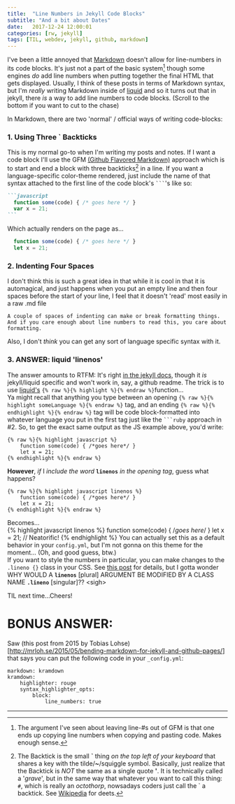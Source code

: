 ```yaml
---
title:  "Line Numbers in Jekyll Code Blocks"
subtitle: "And a bit about Dates"
date:   2017-12-24 12:00:01
categories: [rw, jekyll]
tags: [TIL, webdev, jekyll, github, markdown]
---
```

I've been a little annoyed that [Markdown][markdown] doesn't allow for line-numbers in its code blocks. It's just not a part of the basic system[^1] though some engines _do_ add line numbers when putting together the final HTML that gets displayed. Usually, I think of these posts in terms of Markdown syntax, but I'm _really_ writing Markdown inside of [liquid][liquid] and so it turns out that in jekyll, there _is_ a way to add line numbers to code blocks. (Scroll to the bottom if you want to cut to the chase)

In Markdown, there are two 'normal' / official ways of writing code-blocks:

### 1. Using Three **\`** Backticks 
This is my normal go-to when I'm writing my posts and notes. If I want a code block I'll use the GFM [(Github Flavored Markdown)][markdown] approach which is to start and end a block with three backticks[^2] in a line. If you want a language-specific color-theme rendered, just include the name of that syntax attached to the first line of the code block's ```` ``` ````'s like so:
`````markdown
```javascript 
  function some(code) { /* goes here */ }
  var x = 21;
```
`````
Which actually renders on the page as...
```javascript 
  function some(code) { /* goes here */ }
  let x = 21;
```

### 2. Indenting Four Spaces
I don't think this is such a great idea in that while it is cool in that it is automagical, and just happens when you put an empty line and then four spaces before the start of your line, I feel that it doesn't 'read' most easily in a raw .md file

    A couple of spaces of indenting can make or break formatting things.
    And if you care enough about line numbers to read this, you care about formatting.  

Also, I don't *think* you can get any sort of language specific syntax with it.

### 3. **ANSWER**: liquid 'linenos'
The answer amounts to RTFM: It's right [in the jekyll docs][docslink], though it _is_ jekyll/liquid specific and won't work in, say, a github readme. The trick is to use [liquid's][liquid] `{% raw %}{% highlight %}{% endraw %}`function...  
Ya might recall that anything you type between an opening `{% raw %}{% highlight someLanguage %}{% endraw %}` tag, and an ending `{% raw %}{% endhighlight %}{% endraw %}` tag will be code block-formatted into whatever language you put in the first tag just like the ```` ```ruby ```` approach in #2. So, to get the exact same output as the JS example above, you'd write:
````
{% raw %}{% highlight javascript %}
    function some(code) { /*goes here*/ }
    let x = 21;
{% endhighlight %}{% endraw %}
````
**However**, _if_ I _include the word_ **`linenos`** _in the opening tag_, guess what happens?  
````
{% raw %}{% highlight javascript linenos %}
    function some(code) { /*goes here*/ }
    let x = 21;
{% endhighlight %}{% endraw %}
````
Becomes...  
{% highlight javascript linenos %}
    function some(code) { /*goes here*/ }
    let x = 21;
    // Neatorific!
{% endhighlight %}
You can actually set this as a default behavior in your `config.yml`, but I'm not gonna on this theme for the moment... (Oh, and good guess, btw.)  
If you want to style the numbers in particular, you can make changes to the `.lineno {}` class in your CSS. See [this post][lineno deets] for details, but I gotta wonder WHY WOULD A **`linenos`** [plural] ARGUMENT BE MODIFIED BY A CLASS NAME **`.lineno`** [singular]?? \<sigh\>

TIL next time...Cheers!

# BONUS ANSWER:
Saw (this post from 2015 by Tobias Lohse)[http://mrloh.se/2015/05/bending-markdown-for-jekyll-and-github-pages/] that says you can put the following code in your `_config.yml`:
```
markdown: kramdown
kramdown:
    highlighter: rouge
    syntax_highlighter_opts:
        block:
            line_numbers: true
```

---
[^1]: The argument I've seen about leaving line-#s out of GFM is that one ends up copying line numbers when copying and pasting code. Makes enough sense.
[^2]: The Backtick is the small **\`** thing _on the top left of your keyboard_ that shares a key with the tilde/**\~**/squiggle symbol. Basically, just realize that the Backtick is _NOT_ the same as a single quote **'**. It is technically called a '_grave_', but in the same way that whatever you want to call this thing: `#`,  which is really an _octothorp_, nowsadays coders just call the \` a backtick. See [Wikipedia] for deets.

[docslink]: https://jekyllrb.com/docs/templates/
[jekyll]: https://jekyllrb.com/
[lineno deets]: https://botleg.com/stories/line-numbers-in-jekyll-code-blocks/
[liquid]: https://shopify.github.io/liquid/
[markdown]: https://guides.github.com/features/mastering-markdown/
[Wikipedia]: https://en.wikipedia.org/wiki/Grave_accent